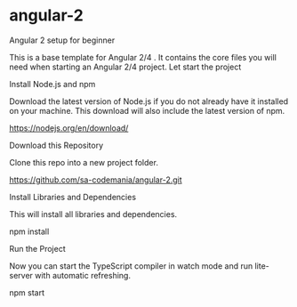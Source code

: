 # angular-2
Angular 2 setup for beginner

This is a base template for Angular 2/4 . It contains the core files you will need when starting an Angular 2/4 project. Let start the project

Install Node.js and npm

Download the latest version of Node.js if you do not already have it installed on your machine. This download will also include the latest version of npm.

https://nodejs.org/en/download/

Download this Repository

Clone this repo into a new project folder.

https://github.com/sa-codemania/angular-2.git

Install Libraries and Dependencies

This will install all libraries and dependencies.

npm install

Run the Project

Now you can start the TypeScript compiler in watch mode and run lite-server with automatic refreshing.

npm start

